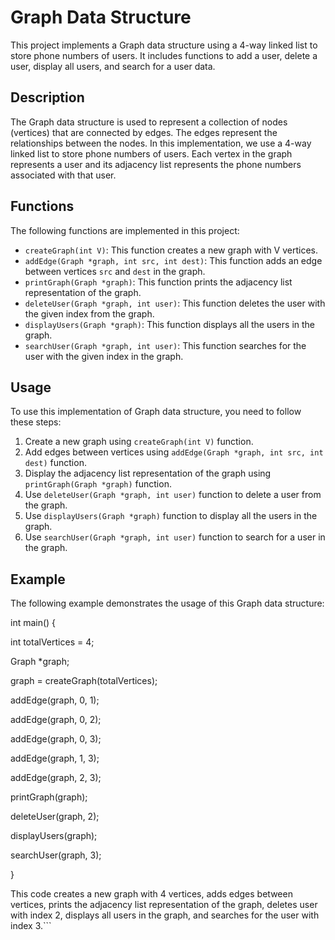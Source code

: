 # Graph Data Structure

This project implements a Graph data structure using a 4-way linked list to store phone numbers of users. It includes functions to add a user, delete a user, display all users, and search for a user data.

## Description

The Graph data structure is used to represent a collection of nodes (vertices) that are connected by edges. The edges represent the relationships between the nodes. In this implementation, we use a 4-way linked list to store phone numbers of users. Each vertex in the graph represents a user and its adjacency list represents the phone numbers associated with that user.

## Functions

The following functions are implemented in this project:

- `createGraph(int V)`: This function creates a new graph with V vertices.
- `addEdge(Graph *graph, int src, int dest)`: This function adds an edge between vertices `src` and `dest` in the graph.
- `printGraph(Graph *graph)`: This function prints the adjacency list representation of the graph.
- `deleteUser(Graph *graph, int user)`: This function deletes the user with the given index from the graph.
- `displayUsers(Graph *graph)`: This function displays all the users in the graph.
- `searchUser(Graph *graph, int user)`: This function searches for the user with the given index in the graph.

## Usage

To use this implementation of Graph data structure, you need to follow these steps:

1. Create a new graph using `createGraph(int V)` function.
2. Add edges between vertices using `addEdge(Graph *graph, int src, int dest)` function.
3. Display the adjacency list representation of the graph using `printGraph(Graph *graph)` function.
4. Use `deleteUser(Graph *graph, int user)` function to delete a user from the graph.
5. Use `displayUsers(Graph *graph)` function to display all the users in the graph.
6. Use `searchUser(Graph *graph, int user)` function to search for a user in the graph.

## Example

The following example demonstrates the usage of this Graph data structure:

int main()
{

int totalVertices = 4;

Graph *graph;

graph = createGraph(totalVertices);


addEdge(graph, 0, 1);

addEdge(graph, 0, 2);

addEdge(graph, 0, 3);

addEdge(graph, 1, 3);

addEdge(graph, 2, 3);


printGraph(graph);

deleteUser(graph, 2);

displayUsers(graph);


searchUser(graph, 3);


}


This code creates a new graph with 4 vertices, adds edges between vertices, prints the adjacency list representation of the graph, deletes user with index 2, displays all users in the graph, and searches for the user with index 3.```


